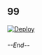 ## 99


[![Deploy](https://www.herokucdn.com/deploy/button.svg)](https://heroku.com/deploy)



###### --End--
